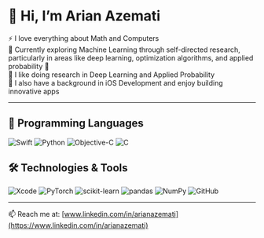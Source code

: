 # 👋 Hi, I’m Arian Azemati

⚡ I love everything about Math and Computers  
🌱 Currently exploring Machine Learning through self-directed research, particularly in areas like deep learning, optimization algorithms, and applied probability 🧠  
🔎 I like doing research in Deep Learning and Applied Probability  
📱 I also have a background in iOS Development and enjoy building innovative apps

---

## 🧠 Programming Languages
![Swift](https://img.shields.io/badge/Swift-orange?style=flat-square&logo=swift)
![Python](https://img.shields.io/badge/Python-blue?style=flat-square&logo=python)
![Objective-C](https://img.shields.io/badge/Objective--C-black?style=flat-square&logo=apple)
![C](https://img.shields.io/badge/C-blue?style=flat-square&logo=c)

## 🛠️ Technologies & Tools
![Xcode](https://img.shields.io/badge/Xcode-1575F9?style=flat-square&logo=xcode)
![PyTorch](https://img.shields.io/badge/PyTorch-EE4C2C?style=flat-square&logo=pytorch)
![scikit-learn](https://img.shields.io/badge/scikit--learn-F7931E?style=flat-square&logo=scikit-learn)
![pandas](https://img.shields.io/badge/pandas-150458?style=flat-square&logo=pandas)
![NumPy](https://img.shields.io/badge/numpy-013243?style=flat-square&logo=numpy)
![GitHub](https://img.shields.io/badge/GitHub-181717?style=flat-square&logo=github)

---

📫 Reach me at: [www.linkedin.com/in/arianazemati](https://www.linkedin.com/in/arianazemati)
